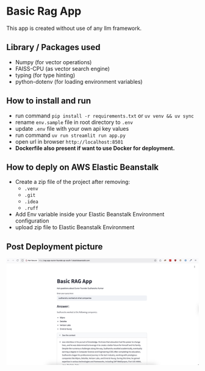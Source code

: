 # Basic Rag App
This app is created without use of any llm framework.

## Library / Packages used
- Numpy (for vector operations)
- FAISS-CPU (as vector search engine)
- typing (for type hinting)
- python-dotenv (for loading environment variables)

## How to install and run
- run command `pip install -r requirements.txt` or `uv venv && uv sync`
- rename `env.sample` file in root directory to `.env`
- update `.env` file with your own api key values
- run command `uv run streamlit run app.py`
- open url in browser `http://localhost:8501`
- **Dockerfile also present if want to use Docker for deployment.**

## How to deply on AWS Elastic Beanstalk
- Create a zip file of the project after removing:
  - `.venv`
  - `.git`
  - `.idea`
  - `.ruff`
- Add Env variable inside your Elastic Beanstalk Environment configuration
- upload zip file to Elastic Beanstalk Environment

## Post Deployment picture
![Post Deployment picture](post_deployment_working_app.png)